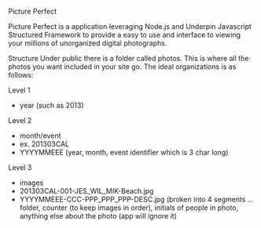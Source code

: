 Picture Perfect

Picture Perfect is a application leveraging Node.js and Underpin Javascript Structured Framework to provide a easy to use and interface to viewing your millions of unorganized digital photographs. 

Structure
Under public there is a folder called photos.  This is where all the photos you want included in your site go.  The ideal organizations is as follows:

Level 1
- year (such as 2013)

Level 2
- month/event
- ex. 201303CAL
- YYYYMMEEE (year, month, event identifier which is 3 char long)

Level 3
- images
- 201303CAL-001-JES_WIL_MIK-Beach.jpg
- YYYYMMEEE-CCC-PPP_PPP_PPP-DESC.jpg (broken into 4 segments ... folder, counter (to keep images in order), initials of people in photo, anything else about the photo (app will ignore it)

